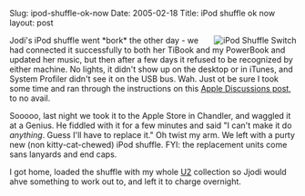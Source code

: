Slug: ipod-shuffle-ok-now
Date: 2005-02-18
Title: iPod shuffle ok now
layout: post

<img alt="iPod Shuffle Switch" class="at-xid-6a010534988cd3970b0120a5b3682f970c" src="http://steveivy.typepad.com/.a/6a010534988cd3970b0120a5b3682f970c-pi" style="float:right; padding-left: 4px;" />
Jodi&#39;s iPod shuffle went *bork* the other day - we had connected it successfully to both her TiBook and my PowerBook and updated her music, but then after a few days it refused to be recognized by either machine. No lights, it didn&#39;t show up on the desktop or in iTunes, and System Profiler didn&#39;t see it on the USB bus. Wah. Just ot be sure I took some time and ran through the instructions on this <a href="http://discussions.info.apple.com/webx?14@285.Y9KWaiMiQvc.0@.68a67c22/15">Apple Discussions post</a>, to no avail.

Sooooo, last night we took it to the Apple Store in Chandler, and waggled it at a Genius. He fiddled with it for a few minutes and said &quot;I can&#39;t make it do *anything*. Guess I&#39;ll have to replace it.&quot; Oh twist my arm. We left with a purty new (non kitty-cat-chewed) iPod shuffle. FYI: the replacement units come sans lanyards and end caps.

I got home, loaded the shuffle with my whole <a href="http://www.u2.com/">U2</a> collection so Jjodi would ahve something to work out to, and left it to charge overnight.
